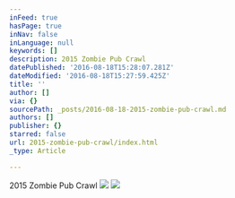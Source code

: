 ```yaml
---
inFeed: true
hasPage: true
inNav: false
inLanguage: null
keywords: []
description: 2015 Zombie Pub Crawl
datePublished: '2016-08-18T15:28:07.281Z'
dateModified: '2016-08-18T15:27:59.425Z'
title: ''
author: []
via: {}
sourcePath: _posts/2016-08-18-2015-zombie-pub-crawl.md
authors: []
publisher: {}
starred: false
url: 2015-zombie-pub-crawl/index.html
_type: Article

---
```

2015 Zombie Pub Crawl
![](https://the-grid-user-content.s3-us-west-2.amazonaws.com/67f00cc8-118b-4ee6-ad23-d5a395d67e9b.jpg)
![](https://the-grid-user-content.s3-us-west-2.amazonaws.com/088e88e7-e4fe-41ed-a955-9f8bacbcee3b.png)